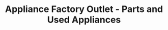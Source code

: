 ---
title: "Appliance Factory Outlet - Parts and Used Appliances"
url: /fort-collins/appliance-factory-outlet-parts-and-used-appliances/
shop: appliance
---